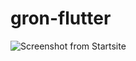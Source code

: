 # gron-flutter
![Screenshot from Startsite]("https://raw.githubusercontent.com/Jakob-Kokel/gron-flutter/refs/heads/main/shot-User.png")
